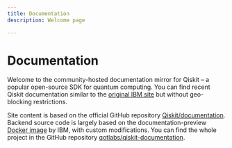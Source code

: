 ```yaml
---
title: Documentation
description: Welcome page

---
```


# Documentation

Welcome to the community-hosted documentation mirror for Qiskit – a popular open-source SDK for quantum computing. You can find recent Qiskit documentation similar to the [original IBM site](https://docs.quantum.ibm.com/) but without geo-blocking restrictions.

Site content is based on the official GitHub repository [Qiskit/documentation](https://github.com/Qiskit/documentation). Backend source code is largely based on the documentation-preview [Docker image](https://hub.docker.com/r/qiskit/documentation) by IBM, with custom modifications. You can find the whole project in the GitHub repository [qotlabs/qiskit-documentation](https://github.com/qotlabs/qiskit-documentation).